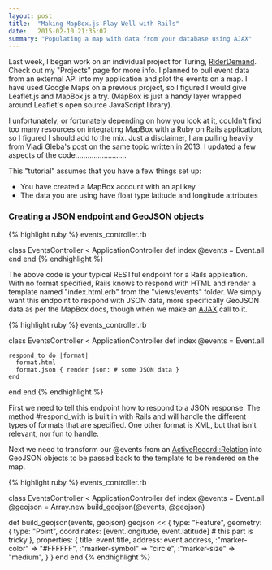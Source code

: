 ```yaml
---
layout: post
title:  "Making MapBox.js Play Well with Rails"
date:   2015-02-10 21:35:07
summary: "Populating a map with data from your database using AJAX"
---
```

Last week, I began work on an individual project for Turing,
[RiderDemand](https://www.rider-demand.herokuapp.com). Check out my
"Projects" page for more info. I planned
to pull event data from an external API into my application and plot the events on a map. I have used Google
Maps on a previous project, so I figured I would give Leaflet.js and MapBox.js a try. (MapBox is just
a handy layer wrapped around Leaflet's open source JavaScript library).

I unfortunately, or fortunately depending on how you look at it, couldn't find too many resources on integrating MapBox with a Ruby on Rails
application, so I figured I should add to the mix. Just a disclaimer, I am
pulling heavily from Vladi Gleba's post on the same topic written in 2013. I
updated a few aspects of the code.........................

This "tutorial" assumes that you have a few things set up:

- You have created a MapBox account with an api key
- The data you are using have float type latitude and longitude attributes

### Creating a JSON endpoint and GeoJSON objects

{% highlight ruby %}
events_controller.rb

class EventsController < ApplicationController
  def index
    @events = Event.all
  end
end
{% endhighlight %}

The above code is your typical RESTful endpoint for a Rails application. With no format specified,
Rails knows to respond with HTML and render a template named "index.html.erb"
from the "views/events" folder. We simply want this endpoint to respond with
JSON data, more specifically GeoJSON data as per the MapBox docs, though when we make an [AJAX](http://api.jquery.com/jquery.ajax/) call to it.

{% highlight ruby %}
events_controller.rb

class EventsController < ApplicationController
  def index
    @events = Event.all

    respond_to do |format|
      format.html
      format.json { render json: # some JSON data }
    end
  end
end
{% endhighlight %}

First we need to tell this endpoint how to respond to a JSON response. The
method #respond_with is built in with Rails and will handle the different types
of formats that are specified. One other format is XML, but that isn't relevant,
nor fun to handle.

Next we need to transform our @events from an
[ActiveRecord::Relation](http://api.rubyonrails.org/classes/ActiveRecord/Relation.html) into
GeoJSON objects to be passed back to the template to be rendered on the map.

{% highlight ruby %}
events_controller.rb

class EventsController < ApplicationController
  def index
    @events = Event.all
    @geojson = Array.new
    build_geojson(@events, @geojson)

  def build_geojson(events, geojson)
    geojson << {
      type: "Feature",
      geometry: {
        type: "Point",
        coordinates: [event.longitude, event.latitude] # this part is tricky
      },
      properties: {
        title: event.title,
        address: event.address,
        :"marker-color" => "#FFFFFF",
        :"marker-symbol" => "circle",
        :"marker-size" => "medium",
      }
    }
  end
end
{% endhighlight %}



